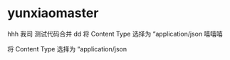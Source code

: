 # yunxiaomaster
hhh
我司
测试代码合并
dd
将 Content Type 选择为 “application/json
嘻嘻嘻

将 Content Type 选择为 “application/json
